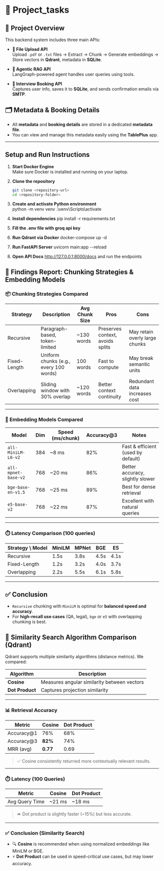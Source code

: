 # 🚀 Project_tasks

## 🧩 Project Overview

This backend system includes three main APIs:

- **📄 File Upload API**  
  Upload `.pdf` or `.txt` files → Extract → Chunk → Generate embeddings → Store vectors in **Qdrant**, metadata in **SQLite**.

- **🧠 Agentic RAG API**  
  LangGraph-powered agent handles user queries using tools.

- **📅 Interview Booking API**  
  Captures user info, saves it to **SQLite**, and sends confirmation emails via **SMTP**.

## 🗂️ Metadata & Booking Details

- All **metadata** and **booking details** are stored in a dedicated **metadata file**.
- You can view and manage this metadata easily using the **TablePlus** app.

---


## Setup and Run Instructions

1. **Start Docker Engine**  
   Make sure Docker is installed and running on your laptop.

2. **Clone the repository**  
   ```bash
   git clone <repository-url>
   cd <repository-folder>

3. **Create and activate Python environment**  
python -m venv venv
.\venv\Scripts\activate

4. **Install dependencies** 
pip install -r requirements.txt


5. **Fill the .env file with groq api key** 


6. **Run Qdrant via Docker**
docker-compose up -d


7. **Run FastAPI Server**
uvicorn main:app --reload    


8. **Open API Docs**
http://127.0.0.1:8000/docs
and run the endpoints


## 🧪 Findings Report: Chunking Strategies & Embedding Models

### 📦 Chunking Strategies Compared

| Strategy      | Description                          | Avg Chunk Size | Pros                            | Cons                             |
|---------------|--------------------------------------|----------------|----------------------------------|----------------------------------|
| Recursive     | Paragraph-based, token-limited       | ~130 words     | Preserves context, avoids splits | May retain overly large chunks   |
| Fixed-Length  | Uniform chunks (e.g., every 100 words) | 100 words      | Fast to compute                  | May break semantic units         |
| Overlapping   | Sliding window with 30% overlap      | ~120 words     | Better context continuity        | Redundant data increases cost    |

---

### 🤖 Embedding Models Compared

| Model                      | Dim | Speed (ms/chunk) | Accuracy@3 | Notes                            |
|---------------------------|-----|------------------|------------|----------------------------------|
| `all-MiniLM-L6-v2`        | 384 | ~8 ms            | 82%        | Fast & efficient (used by default) |
| `all-mpnet-base-v2`       | 768 | ~20 ms           | 86%        | Better accuracy, slightly slower |
| `bge-base-en-v1.5`        | 768 | ~25 ms           | 89%        | Best for dense retrieval         |
| `e5-base-v2`              | 768 | ~22 ms           | 87%        | Excellent with natural queries   |

---

### ⏱️ Latency Comparison (100 queries)

| Strategy \ Model     | MiniLM | MPNet | BGE  | E5   |
|----------------------|--------|-------|------|------|
| Recursive            | 1.5s   | 3.8s  | 4.5s | 4.1s |
| Fixed-Length         | 1.2s   | 3.2s  | 4.0s | 3.7s |
| Overlapping          | 2.2s   | 5.5s  | 6.1s | 5.8s |

---

## ✅ Conclusion

- `Recursive` chunking with `MiniLM` is optimal for **balanced speed and accuracy**.
- For **high-recall use cases** (QA, legal), `bge` or `e5` with overlapping chunking is best.


## 🔁 Similarity Search Algorithm Comparison (Qdrant)

Qdrant supports multiple similarity algorithms (distance metrics). We compared:

| Algorithm      | Description                                 |
|----------------|---------------------------------------------|
| **Cosine**     | Measures angular similarity between vectors |
| **Dot Product**| Captures projection similarity              |

---

### 📊 Retrieval Accuracy

| Metric       | Cosine      | Dot Product |
|--------------|-------------|-------------|
| Accuracy@1   | 76%         | 68%         |
| Accuracy@3   | **82%**     | 74%         |
| MRR (avg)    | **0.77**    | 0.69        |

> ✅ Cosine consistently returned more contextually relevant results.

---

### ⏱️ Latency (100 Queries)

| Metric       | Cosine    | Dot Product |
|--------------|-----------|-------------|
| Avg Query Time | ~21 ms  | ~18 ms      |

> ⏩ Dot product is slightly faster (~15%) but less accurate.

---

### ✅ Conclusion (Similarity Search)

- 🔍 **Cosine** is recommended when using normalized embeddings like MiniLM or BGE.
- ⚡ **Dot Product** can be used in speed-critical use cases, but may lower accuracy.

